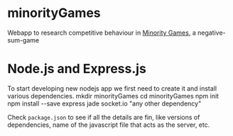 # minorityGames
Webapp to research competitive behaviour in [Minority Games](http://en.wikipedia.org/wiki/El_Farol_Bar_problem), a negative-sum-game 
# Node.js and Express.js
To start developing new nodejs app we first need to create it and install various dependencies.
    mkdir minorityGames
    cd minorityGames
    npm init
    npm install --save express jade socket.io "any other dependency"

Check `package.json` to see if all the details are fin, like versions of dependencies, name of the javascript file that acts as the server, etc.
